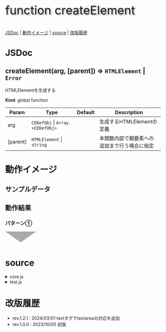 <style>
.triDown { /* 下向き矢印 */
  --bw: 50px;
  width: 0px;
  height: 0px;
  border-top: calc(var(--bw) * 0.7) solid #aaa;
  border-right: var(--bw) solid transparent;
  border-left: var(--bw) solid transparent;
  border-bottom: calc(var(--bw) * 0.2) solid transparent;
}
.title {
  font-size: 2.4rem;
  text-shadow: 2px 2px 5px #888;
}
</style>

<p class="title">function createElement</p>

[JSDoc](#JSDoc) | [動作イメージ](#OperationImage) | [source](#source) | [改版履歴](#history)

<a name="JSDoc"></a>

# JSDoc

<a name="createElement"></a>

## createElement(arg, [parent]) ⇒ <code>HTMLElement</code> \| <code>Error</code>
HTMLElementを生成する

**Kind**: global function  

| Param | Type | Default | Description |
| --- | --- | --- | --- |
| arg | <code>CEDefObj</code> \| <code>Array.&lt;CEDefObj&gt;</code> |  | 生成するHTMLElementの定義 |
| [parent] | <code>HTMLElement</code> \| <code>string</code> | <code></code> | 本関数内部で親要素への追加まで行う場合に指定 |



<a name="OperationImage"></a>

# 動作イメージ

## サンプルデータ

## 動作結果

### パターン①

<div class="triDown"></div>

<a name="source"></a>

# source

<details><summary>core.js</summary>

```
/** HTMLElementを生成する
 * @param {CEDefObj|CEDefObj[]} arg - 生成するHTMLElementの定義
 * @param {HTMLElement|string} [parent=null] - 本関数内部で親要素への追加まで行う場合に指定
 * @returns {HTMLElement|Error}
 */
function createElement(arg,parent=null){
  const v = {whois:'BasePage.createElement',rv:[],step:0};
  //console.log(v.whois+' start.',arg);
  try {
    v.step = 1.1; // 引数を強制的に配列化
    v.isArr = Array.isArray(arg); // 引数が配列ならtrue。戻り値にも使用するので保存
    if( !v.isArr ) arg = [arg];
    v.step = 1.2; // 親要素の特定
    if( parent !== null ){
      v.parent = typeof parent === 'string' ? document.querySelector(parent) : parent;
    }


    for( v.i = 0 ; v.i<arg.length ; v.i++ ){
      v.step = 2; // 既定値の設定
      v.def = {tag: 'div',attr: {},style:{},event:{},text: '',html:'',children:[],name:''};
      Object.assign(v.def,(typeof arg[v.i] === 'string' ? {tag:arg} : arg[v.i]))

      v.step = 3; // HTMLElementを生成、v.objとする
      v.obj = document.createElement(v.def.tag);

      v.step = 4; // HTMLElementの属性を定義
      for( v.j in v.def.attr ){
        v.obj.setAttribute(v.j,v.x = v.def.attr[v.j]);
      }

      v.step = 5; // 論理属性を定義(ex.checked)
      for( v.j in v.def.logical ){
        if( v.def.logical[v.j] ){
          v.obj.setAttribute(v.j,v.def.logical[v.j]);
        }
      }

      v.step = 6; // style属性の定義
      for( v.j in v.def.style ){
        if( v.j.match(/^\-\-/) ){ // CSS変数
          v.obj.style.setProperty(v.j,v.def.style[v.j]);
        } else {
          v.obj.style[v.j] = v.def.style[v.j];
        }
      }

      v.step = 7; // イベントの定義
      for( v.j in v.def.event ){
        v.obj.addEventListener(v.j,v.def.event[v.j],false);
      }

      v.step = 8; // 内部文字列(html or text)
      if( v.def.html.length > 0 ){
        v.obj.innerHTML = v.def.html;
      } else {
        // textareaの場合はvalueに、それ以外はinnerTextに内部文字列(text)をセット
        v.obj[v.def.tag.toLowerCase()==='textarea'?'value':'innerText'] = v.def.text;
      }

      v.step = 9; // 子要素の追加(parentは指定しない)
      for( v.j=0 ; v.j<v.def.children.length ; v.j++ ){
        v.obj.appendChild(this.createElement(v.def.children[v.j]));
      }

      v.step = 10; // 戻り値への登録
      v.rv.push(v.obj);

      v.step = 11; // 親要素への追加
      if( parent !== null ){
        v.parent.appendChild(v.obj);
      }

      v.step = 12; // メンバとして、また切替画面として登録
      if( v.def.name.length > 0 ){
        this[v.def.name] = v.obj;
        this.screenList[v.def.name] = v.obj;
      }
    }

    v.step = 12; // 配列で渡されたら配列で、オブジェクトならオブジェクトを返す
    v.rv = v.isArr ? v.rv : v.rv[0];
    //console.log(v.whois+' normal end.\n',v.rv);
    return v.rv;

  } catch(e){
    console.error(v.whois+' abnormal end(step.'+v.step+').',e,v);
    return e;
  }
}
```

</details>

<details><summary>test.js</summary>

```

```

</details>

<a name="history"></a>

# 改版履歴

- rev.1.2.1 : 2024/03/01 textタグでtextareaの対応を追加
- rev.1.0.0 : 2023/10/05 初版
